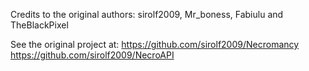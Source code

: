 Credits to the original authors:
sirolf2009, Mr_boness, Fabiulu and TheBlackPixel

See the original project at:
https://github.com/sirolf2009/Necromancy
https://github.com/sirolf2009/NecroAPI

